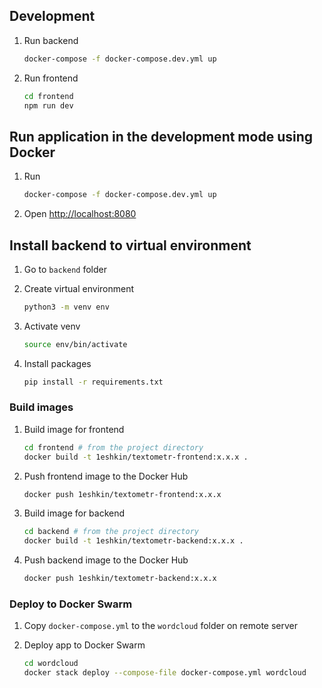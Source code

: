 ## Development

1. Run backend
   ```bash
   docker-compose -f docker-compose.dev.yml up
   ```

2. Run frontend
   ```bash
   cd frontend
   npm run dev
   ```

## Run application in the development mode using Docker

1. Run

   ```bash
   docker-compose -f docker-compose.dev.yml up
   ```

2. Open <http://localhost:8080>

## Install backend to virtual environment

1. Go to `backend` folder

2. Create virtual environment

   ```bash
   python3 -m venv env
   ```

3. Activate venv

   ```bash
   source env/bin/activate
   ```

4. Install packages

   ```bash
   pip install -r requirements.txt
   ```
### Build images

1. Build image for frontend
   ```bash
   cd frontend # from the project directory
   docker build -t 1eshkin/textometr-frontend:x.x.x .
   ```
2. Push frontend image to the Docker Hub
   ```bash
   docker push 1eshkin/textometr-frontend:x.x.x
   ```
3. Build image for backend
   ```bash
   cd backend # from the project directory
   docker build -t 1eshkin/textometr-backend:x.x.x .
   ```
4. Push backend image to the Docker Hub
   ```bash
   docker push 1eshkin/textometr-backend:x.x.x
   ```

### Deploy to Docker Swarm

1. Copy `docker-compose.yml` to the `wordcloud` folder on remote server

2. Deploy app to Docker Swarm
   ```bash
   cd wordcloud
   docker stack deploy --compose-file docker-compose.yml wordcloud
   ```